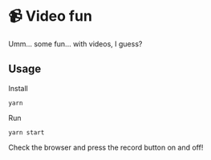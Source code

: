 # 📹 Video fun

Umm... some fun... with videos, I guess?

## Usage

Install

```
yarn
```

Run

```
yarn start
```

Check the browser and press the record button on and off!